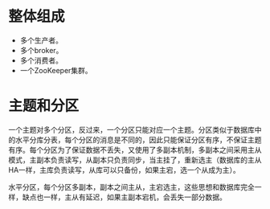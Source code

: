 # 整体组成

- 多个生产者。
- 多个broker。
- 多个消费者。
- 一个ZooKeeper集群。

# 主题和分区

一个主题对多个分区，反过来，一个分区只能对应一个主题。分区类似于数据库中的水平分库分表，每个分区的消息是不同的，因此只能保证分区有序，不保证主题有序。每个分区为了保证数据不丢失，又使用了多副本机制，多副本之间采用主从模式，主副本负责读写，从副本只负责同步，当主挂了，重新选主（数据库的主从HA一样，主库负责读写，从库可以只备份，如果主宕，选一个从成为主）。

水平分区，每个分区多副本，副本之间主从，主宕选主，这些思想和数据库完全一样，缺点也一样，主从有延迟，如果主副本宕机，会丢失一部分数据。

